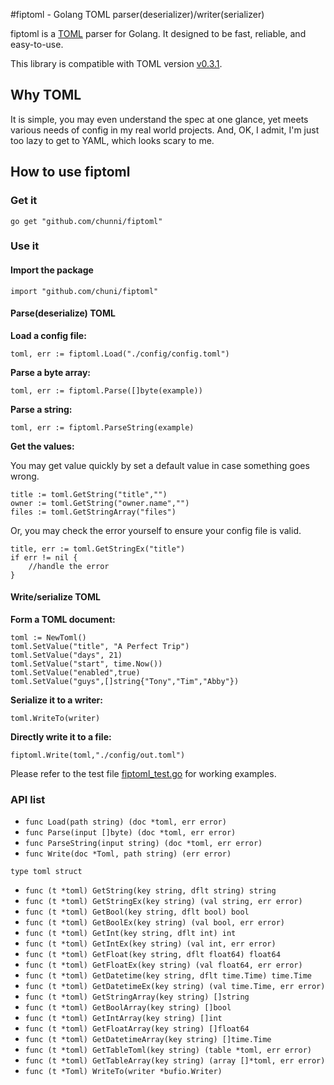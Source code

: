 #fiptoml - Golang TOML parser(deserializer)/writer(serializer)

fiptoml is a [TOML](https://github.com/toml-lang/toml) parser for Golang. It designed to be fast, reliable, and easy-to-use.

This library is compatible with TOML version [v0.3.1](https://github.com/toml-lang/toml/blob/master/versions/toml-v0.3.1.md).

## Why TOML
It is simple, you may even understand the spec at one glance, yet meets various needs of config in my real world projects.
And, OK, I admit, I'm just too lazy to get to YAML, which looks scary to me.

## How to use fiptoml
### Get it
`go get "github.com/chunni/fiptoml"`

### Use it

#### Import the package

`import "github.com/chuni/fiptoml"`

#### Parse(deserialize) TOML

**Load a config file:**

```
toml, err := fiptoml.Load("./config/config.toml")
```
**Parse a byte array:**

```
toml, err := fiptoml.Parse([]byte(example))
```

**Parse a string:**

```
toml, err := fiptoml.ParseString(example)
```

**Get the values:**

You may get value quickly by set a default value in case something goes wrong.
```
title := toml.GetString("title","")
owner := toml.GetString("owner.name","")
files := toml.GetStringArray("files")
```
Or, you may check the error yourself to ensure your config file is valid.
```
title, err := toml.GetStringEx("title")
if err != nil {
    //handle the error
}
```

#### Write/serialize TOML
**Form a TOML document:**

```
toml := NewToml()
toml.SetValue("title", "A Perfect Trip")
toml.SetValue("days", 21)
toml.SetValue("start", time.Now())
toml.SetValue("enabled",true)
toml.SetValue("guys",[]string{"Tony","Tim","Abby"})
```
**Serialize it to a writer:**
```
toml.WriteTo(writer)
```
**Directly write it to a file:**
```
fiptoml.Write(toml,"./config/out.toml")
```

Please refer to the test file [fiptoml_test.go](https://github.com/chunni/fiptoml/blob/master/fiptoml_test.go) for working examples.

### API list
- `func Load(path string) (doc *toml, err error)`
- `func Parse(input []byte) (doc *toml, err error)`
- `func ParseString(input string) (doc *toml, err error)`
- `func Write(doc *Toml, path string) (err error)`

`type toml struct`

- `func (t *toml) GetString(key string, dflt string) string`
- `func (t *toml) GetStringEx(key string) (val string, err error)`
- `func (t *toml) GetBool(key string, dflt bool) bool`
- `func (t *toml) GetBoolEx(key string) (val bool, err error)`
- `func (t *toml) GetInt(key string, dflt int) int`
- `func (t *toml) GetIntEx(key string) (val int, err error)`
- `func (t *toml) GetFloat(key string, dflt float64) float64`
- `func (t *toml) GetFloatEx(key string) (val float64, err error)`
- `func (t *toml) GetDatetime(key string, dflt time.Time) time.Time`
- `func (t *toml) GetDatetimeEx(key string) (val time.Time, err error)`
- `func (t *toml) GetStringArray(key string) []string`
- `func (t *toml) GetBoolArray(key string) []bool`
- `func (t *toml) GetIntArray(key string) []int`
- `func (t *toml) GetFloatArray(key string) []float64`
- `func (t *toml) GetDatetimeArray(key string) []time.Time`
- `func (t *toml) GetTableToml(key string) (table *toml, err error)`
- `func (t *toml) GetTableArray(key string) (array []*toml, err error)`
- `func (t *Toml) WriteTo(writer *bufio.Writer)`
